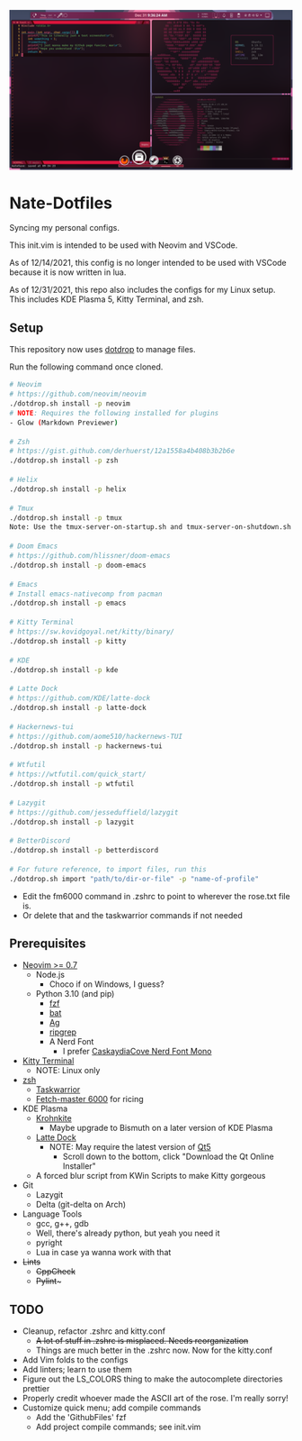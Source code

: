 ![Rice](rice.png)

# Nate-Dotfiles

Syncing my personal configs.

This init.vim is intended to be used with Neovim and VSCode.

As of 12/14/2021, this config is no longer intended to be used with
VSCode because it is now written in lua.

As of 12/31/2021, this repo also includes the configs for my Linux setup.
This includes KDE Plasma 5, Kitty Terminal, and zsh.

## Setup
This repository now uses [dotdrop](https://github.com/deadc0de6/dotdrop) to manage files.

Run the following command once cloned.

```bash
# Neovim
# https://github.com/neovim/neovim
./dotdrop.sh install -p neovim
# NOTE: Requires the following installed for plugins
- Glow (Markdown Previewer)

# Zsh
# https://gist.github.com/derhuerst/12a1558a4b408b3b2b6e
./dotdrop.sh install -p zsh

# Helix
./dotdrop.sh install -p helix

# Tmux
./dotdrop.sh install -p tmux
Note: Use the tmux-server-on-startup.sh and tmux-server-on-shutdown.sh

# Doom Emacs
# https://github.com/hlissner/doom-emacs
./dotdrop.sh install -p doom-emacs

# Emacs
# Install emacs-nativecomp from pacman
./dotdrop.sh install -p emacs

# Kitty Terminal
# https://sw.kovidgoyal.net/kitty/binary/
./dotdrop.sh install -p kitty

# KDE
./dotdrop.sh install -p kde

# Latte Dock
# https://github.com/KDE/latte-dock
./dotdrop.sh install -p latte-dock

# Hackernews-tui
# https://github.com/aome510/hackernews-TUI
./dotdrop.sh install -p hackernews-tui

# Wtfutil
# https://wtfutil.com/quick_start/
./dotdrop.sh install -p wtfutil

# Lazygit
# https://github.com/jesseduffield/lazygit
./dotdrop.sh install -p lazygit

# BetterDiscord
./dotdrop.sh install -p betterdiscord

# For future reference, to import files, run this
./dotdrop.sh import "path/to/dir-or-file" -p "name-of-profile"
```
- Edit the fm6000 command in .zshrc to point to wherever the rose.txt file is.
- Or delete that and the taskwarrior commands if not needed

## Prerequisites

- [Neovim >= 0.7](https://github.com/neovim/neovim)
  - Node.js
    - Choco if on Windows, I guess?
  - Python 3.10 (and pip)
    - [fzf](https://github.com/junegunn/fzf)
    - [bat](https://github.com/sharkdp/bat)
    - [Ag](https://github.com/ggreer/the_silver_searcher)
    - [ripgrep](https://github.com/BurntSushi/ripgrep)
    - A Nerd Font
      - I prefer [CaskaydiaCove Nerd Font Mono](https://github.com/ryanoasis/nerd-fonts/releases/download/v2.1.0/CascadiaCode.zip)
- [Kitty Terminal](https://sw.kovidgoyal.net/kitty/binary/)
  - NOTE: Linux only
- [zsh](https://gist.github.com/derhuerst/12a1558a4b408b3b2b6e)
  - [Taskwarrior](https://github.com/GothenburgBitFactory/taskwarrior)
  - [Fetch-master 6000](https://github.com/anhsirk0/fetch-master-6000) for ricing
- KDE Plasma
  - [Krohnkite](https://github.com/esjeon/krohnkite)
    - Maybe upgrade to Bismuth on a later version of KDE Plasma
  - [Latte Dock](https://github.com/KDE/latte-dock)
    - NOTE: May require the latest version of [Qt5](https://www.qt.io/download-open-source?hsCtaTracking=9f6a2170-a938-42df-a8e2-a9f0b1d6cdce%7C6cb0de4f-9bb5-4778-ab02-bfb62735f3e5)
      - Scroll down to the bottom, click "Download the Qt Online Installer"
  - A forced blur script from KWin Scripts to make Kitty gorgeous
- Git
  - Lazygit
  - Delta (git-delta on Arch)
- Language Tools
  - gcc, g++, gdb
  - Well, there's already python, but yeah you need it
  - pyright
  - Lua in case ya wanna work with that
- ~~Lints~~
  - ~~CppCheck~~
  - ~~Pylint~~~

## TODO

- Cleanup, refactor .zshrc and kitty.conf
  - ~~A lot of stuff in .zshrc is misplaced. Needs reorganization~~
  - Things are much better in the .zshrc now. Now for the kitty.conf
- Add Vim folds to the configs
- Add linters; learn to use them
- Figure out the LS_COLORS thing to make the autocomplete directories prettier
- Properly credit whoever made the ASCII art of the rose. I'm really sorry!
- Customize quick menu; add compile commands
  - Add the 'GithubFiles' fzf
  - Add project compile commands; see init.vim
